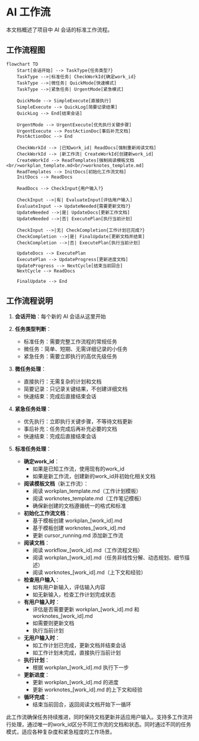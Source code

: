 # AI 工作流

本文档概述了项目中 AI 会话的标准工作流程。

## 工作流程图

```mermaid
flowchart TD
    Start[会话开始] --> TaskType{任务类型?}
    TaskType -->|标准任务| CheckWorkId{确定work_id}
    TaskType -->|微任务| QuickMode[快速模式]
    TaskType -->|紧急任务| UrgentMode[紧急模式]
    
    QuickMode --> SimpleExecute[直接执行]
    SimpleExecute --> QuickLog[简要记录结果]
    QuickLog --> End[结束会话]
    
    UrgentMode --> UrgentExecute[优先执行关键步骤]
    UrgentExecute --> PostActionDoc[事后补充文档]
    PostActionDoc --> End
    
    CheckWorkId --> |已知work_id| ReadDocs[强制重新阅读文档]
    CheckWorkId --> |新工作流| CreateWorkId[创建新work_id]
    CreateWorkId --> ReadTemplates[强制阅读模板文档<br/>workplan_template.md<br/>worknotes_template.md]
    ReadTemplates --> InitDocs[初始化工作流文档]
    InitDocs --> ReadDocs
    
    ReadDocs --> CheckInput{用户输入?}
    
    CheckInput -->|有| EvaluateInput[评估用户输入]
    EvaluateInput --> UpdateNeeded{需要更新文档?}
    UpdateNeeded -->|是| UpdateDocs[更新工作文档]
    UpdateNeeded -->|否| ExecutePlan[执行当前计划]
    
    CheckInput -->|无| CheckCompletion{工作计划已完成?}
    CheckCompletion -->|是| FinalUpdate[更新文档并结束]
    CheckCompletion -->|否| ExecutePlan[执行当前计划]
    
    UpdateDocs --> ExecutePlan
    ExecutePlan --> UpdateProgress[更新进度文档]
    UpdateProgress --> NextCycle[结束当前回合]
    NextCycle --> ReadDocs
    
    FinalUpdate --> End
```

## 工作流程说明

1. **会话开始**：每个新的 AI 会话从这里开始

2. **任务类型判断**：
   - 标准任务：需要完整工作流程的常规任务
   - 微任务：简单、短期、无需详细记录的小任务
   - 紧急任务：需要立即执行的高优先级任务

3. **微任务处理**：
   - 直接执行：无需复杂的计划和文档
   - 简要记录：只记录关键结果，不创建详细文档
   - 快速结束：完成后直接结束会话

4. **紧急任务处理**：
   - 优先执行：立即执行关键步骤，不等待文档更新
   - 事后补充：任务完成后再补充必要的文档
   - 快速结束：完成后直接结束会话

5. **标准任务处理**：
   - **确定work_id**：
     - 如果是已知工作流，使用现有的work_id
     - 如果是新工作流，创建新的work_id并初始化相关文档
   - **阅读模板文档**（新工作流）：
     - 阅读 workplan_template.md（工作计划模板）
     - 阅读 worknotes_template.md（工作笔记模板）
     - 确保新创建的文档遵循统一的格式和标准
   - **初始化工作流文档**：
     - 基于模板创建 workplan_[work_id].md
     - 基于模板创建 worknotes_[work_id].md
     - 更新 cursor_running.md 添加新工作流
   - **阅读文档**：
     - 阅读 workflow_[work_id].md（工作流程文档）
     - 阅读 workplan_[work_id].md（任务非线性分解、动态规划、细节描述）
     - 阅读 worknotes_[work_id].md（上下文和经验）
   - **检查用户输入**：
     - 如有用户新输入，评估输入内容
     - 如无新输入，检查工作计划完成状态
   - **有用户输入时**：
     - 评估是否需要更新 workplan_[work_id].md 和 worknotes_[work_id].md
     - 如需要则更新文档
     - 执行当前计划
   - **无用户输入时**：
     - 如工作计划已完成，更新文档并结束会话
     - 如工作计划未完成，直接执行当前计划
   - **执行计划**：
     - 根据 workplan_[work_id].md 执行下一步
   - **更新进度**：
     - 更新 workplan_[work_id].md 的进度
     - 更新 worknotes_[work_id].md 的上下文和经验
   - **循环完成**：
     - 结束当前回合，返回阅读文档开始下一循环

此工作流确保任务持续推进，同时保持文档更新并适应用户输入。支持多工作流并行处理，通过唯一的work_id区分不同工作流的文档和状态。同时通过不同的任务模式，适应各种复杂度和紧急程度的工作场景。 